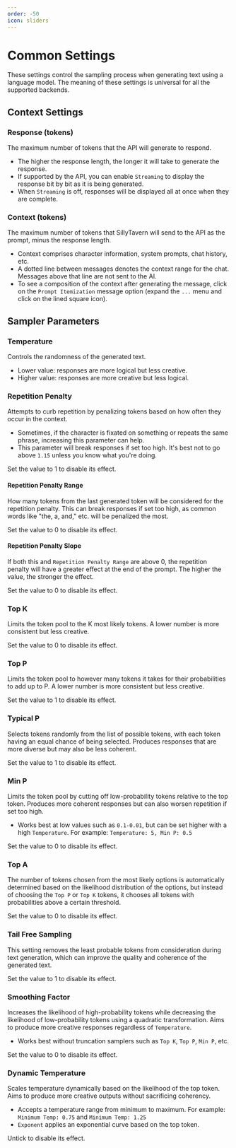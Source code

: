 ```yaml
---
order: -50
icon: sliders
---
```


# Common Settings
These settings control the sampling process when generating text using a language model. The meaning of these settings is universal for all the supported backends.

## Context Settings

### Response (tokens)
The maximum number of tokens that the API will generate to respond.
- The higher the response length, the longer it will take to generate the response.
- If supported by the API, you can enable `Streaming` to display the response bit by bit as it is being generated.
- When `Streaming` is off, responses will be displayed all at once when they are complete.

### Context (tokens)
The maximum number of tokens that SillyTavern will send to the API as the prompt, minus the response length.
- Context comprises character information, system prompts, chat history, etc.
- A dotted line between messages denotes the context range for the chat. Messages above that line are not sent to the AI.
- To see a composition of the context after generating the message, click on the `Prompt Itemization` message option (expand the `...` menu and click on the lined square icon).

## Sampler Parameters

### Temperature
Controls the randomness of the generated text. 
- Lower value: responses are more logical but less creative.
- Higher value: responses are more creative but less logical.

### Repetition Penalty
Attempts to curb repetition by penalizing tokens based on how often they occur in the context.
- Sometimes, if the character is fixated on something or repeats the same phrase, increasing this parameter can help.
- This parameter will break responses if set too high. It's best not to go above `1.15` unless you know what you're doing.

Set the value to 1 to disable its effect.

#### Repetition Penalty Range
How many tokens from the last generated token will be considered for the repetition penalty. This can break responses if set too high, as common words like "the, a, and," etc. will be penalized the most.

Set the value to 0 to disable its effect.

#### Repetition Penalty Slope
If both this and `Repetition Penalty Range` are above 0, the repetition penalty will have a greater effect at the end of the prompt. The higher the value, the stronger the effect.

Set the value to 0 to disable its effect.

### Top K
Limits the token pool to the K most likely tokens. A lower number is more consistent but less creative.

Set the value to 0 to disable its effect.

### Top P
Limits the token pool to however many tokens it takes for their probabilities to add up to P. A lower number is more consistent but less creative.

Set the value to 1 to disable its effect.

### Typical P
Selects tokens randomly from the list of possible tokens, with each token having an equal chance of being selected. Produces responses that are more diverse but may also be less coherent.

Set the value to 1 to disable its effect.

### Min P
Limits the token pool by cutting off low-probability tokens relative to the top token. Produces more coherent responses but can also worsen repetition if set too high.
- Works best at low values such as `0.1-0.01`, but can be set higher with a high `Temperature`. For example: `Temperature: 5, Min P: 0.5`

Set the value to 0 to disable its effect.

### Top A
The number of tokens chosen from the most likely options is automatically determined based on the likelihood distribution of the options, but instead of choosing the `Top P` or `Top K` tokens, it chooses all tokens with probabilities above a certain threshold.

Set the value to 0 to disable its effect.

### Tail Free Sampling
This setting removes the least probable tokens from consideration during text generation, which can improve the quality and coherence of the generated text.

Set the value to 1 to disable its effect.

### Smoothing Factor
Increases the likelihood of high-probability tokens while decreasing the likelihood of low-probability tokens using a quadratic transformation. Aims to produce more creative responses regardless of `Temperature`.
- Works best without truncation samplers such as `Top K`, `Top P`, `Min P`, etc.

Set the value to 0 to disable its effect.

### Dynamic Temperature
Scales temperature dynamically based on the likelihood of the top token. Aims to produce more creative outputs without sacrificing coherency.
- Accepts a temperature range from minimum to maximum. For example: `Minimum Temp: 0.75` and `Minimum Temp: 1.25`
- `Exponent` applies an exponential curve based on the top token.

Untick to disable its effect.
